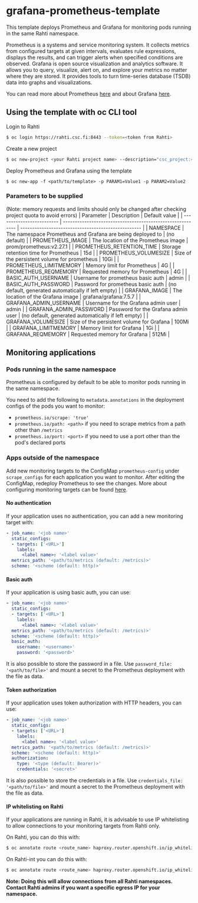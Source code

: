 # grafana-prometheus-template

This template deploys Prometheus and Grafana for monitoring pods running in the same Rahti namespace. 

Prometheus is a systems and service monitoring system. It collects metrics from configured targets at given intervals, evaluates rule expressions, displays the results, and can trigger alerts when specified conditions are observed. Grafana is open source visualization and analytics software. It allows you to query, visualize, alert on, and explore your metrics no matter where they are stored. It provides tools to turn time-series database (TSDB) data into graphs and visualizations.

You can read more about Prometheus [here](https://prometheus.io/docs/introduction/overview/) and about Grafana [here](https://grafana.com/docs/grafana/latest/getting-started/).

## Using the template with oc CLI tool

Login to Rahti
```bash
$ oc login https://rahti.csc.fi:8443 --token=<token from Rahti>
```

Create a new project
```bash
$ oc new-project <your Rahti project name> --description="csc_project:<your CSC project name>"
```

Deploy Prometheus and Grafana using the template
```
$ oc new-app -f <path/to/template> -p PARAM1=Value1 -p PARAM2=Value2
```


### Parameters to be supplied

(Note: memory requests and limits should only be changed after checking project quota to avoid errors)
| Parameter                 | Description                                                | Default value                                       |
| ------------------------- | ---------------------------------------------------------- | --------------------------------------------------- |
| NAMESPACE                 | The namespace Prometheus and Grafana are being deployed to | (no default)                                        |
| PROMETHEUS_IMAGE          | The location of the Prometheus image                       | prom/prometheus:v2.27.1                             |
| PROMETHEUS_RETENTION_TIME | Storage retention time for Prometheus                      | 15d                                                 |
| PROMETHEUS_VOLUMESIZE     | Size of the persistent volume for prometheus               | 10Gi                                                |
| PROMETHEUS_LIMITMEMORY    | Memory limit for Prometheus                                | 4G                                                  |
| PROMETHEUS_REQMEMORY      | Requested memory for Prometheus                            | 4G                                                  |
| BASIC_AUTH_USERNAME       | Username for prometheus basic auth                         | admin                                               |
| BASIC_AUTH_PASSWORD       | Password for prometheus basic auth                         | (no default, generated automatically if left empty) |
| GRAFANA_IMAGE             | The location of the Grafana image                          | grafana/grafana:7.5.7                               |
| GRAFANA_ADMIN_USERNAME    | Username for the Grafana admin user                        | admin                                               |
| GRAFANA_ADMIN_PASSWORD    | Password for the Grafana admin user                        | (no default, generated automatically if left empty) |
| GRAFANA_VOLUMESIZE        | Size of the persistent volume for Grafana                  | 100Mi                                               |
| GRAFANA_LIMITMEMORY       | Memory limit for Grafana                                   | 1Gi                                                 |
| GRAFANA_REQMEMORY         | Requested memory for Grafana                               | 512Mi                                               |

## Monitoring applications

### Pods running in the same namespace

Prometheus is configured by default to be able to monitor pods running in the same namespace.

You need to add the following to `metadata.annotations` in the deployment configs of the pods you want to monitor:
- `prometheus.io/scrape: 'true'`
- `prometheus.io/path: <path>` if you need to scrape metrics from a path other than `/metrics`
- `prometheus.io/port: <port>` if you need to use a port other than the pod's declared ports


### Apps outside of the namespace

Add new monitoring targets to the ConfigMap `prometheus-config` under `scrape_configs` for each application you want to monitor. After editing the ConfigMap, redeploy Prometheus to see the changes. More about configuring monitoring targets can be found [here](https://prometheus.io/docs/prometheus/latest/configuration/configuration/#scrape_config).


#### No authentication
If your application uses no authentication, you can add a new monitoring target with:

```yaml
- job_name: '<job name>'
  static_configs:
  - targets: ['<URL>']
    labels:
      <label name>: '<label value>'
  metrics_path: '<path/to/metrics (default: /metrics)>'
  scheme: '<scheme (default: http)>'
```


#### Basic auth
If your application is using basic auth, you can use:

```yaml
- job_name: '<job name>'
  static_configs:
  - targets: ['<URL>']
    labels:
      <label name>: '<label value>'
  metrics_path: '<path/to/metrics (default: /metrics)>'
  scheme: '<scheme (default: http)>'
  basic_auth:
    username: '<username>'
    password: '<password>'
```
It is also possible to store the password in a file. Use `password_file: '<path/to/file>'` and mount a secret to the Prometheus deployment with the file as data.


#### Token authorization
If your application uses token authorization with HTTP headers, you can use:

```yaml
- job_name: '<job name>'
  static_configs:
  - targets: ['<URL>']
    labels:
      <label name>: '<label value>'
  metrics_path: '<path/to/metrics (default: /metrics)>'
  scheme: '<scheme (default: http)>'
  authorization:
    type: '<type (default: Bearer)>'
    credentials: '<secret>'
```
It is also possible to store the credentials in a file. Use `credentials_file: '<path/to/file>'` and mount a secret to the Prometheus deployment with the file as data.

#### IP whitelisting on Rahti
If your applications are running in Rahti, it is advisable to use IP whitelisting to allow connections to your monitoring targets from Rahti only. 

On Rahti, you can do this with:
```bash
$ oc annotate route <route_name> haproxy.router.openshift.io/ip_whitelist='193.167.189.25'
```

On Rahti-int you can do this with:
```bash
$ oc annotate route <route_name> haproxy.router.openshift.io/ip_whitelist='193.166.25.134'
```

**Note: Doing this will allow connections from all Rahti namespaces. Contact Rahti admins if you want a specific egress IP for your namespace.**
